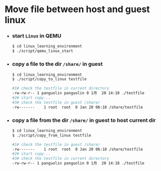 # Move file between host and guest linux

- ### start `Linux` in QEMU
  ```bash
  $ cd linux_learning_environment
  $ ./script/qemu_linux_start
  ```

- ### copy a file to the dir `/share/` in guest
  ```bash
  $ cd linux_learning_environment
  $ ./script/copy_to_linux testfile
  
  #1# check the testfile in current directory
  -rw-rw-r-- 1 panguolin panguolin 0 1月  20 14:10 ./testfile
  #2# start copy...
  #3# check the testfile in guest /share/
  -rw-------    1 root  root  0 Jan 20 06:18 /share/testfile
  ```

- ### copy a file from the dir `/share/` in guest to host current dir
  ```bash
  $ cd linux_learning_environment
  $ ./script/copy_from_linux testfile
  
  #1# check the testfile in guest /share/
  -rw-------    1 root  root  0 Jan 20 06:18 /share/testfile
  #2# start copy...
  #3# check the testfile in current directory
  -rw-rw-r-- 1 panguolin panguolin 0 1月  20 14:18 ./testfile
  ```
